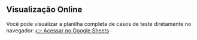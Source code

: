 ## Visualização Online

Você pode visualizar a planilha completa de casos de teste diretamente no navegador:
[👉 Acessar no Google Sheets](https://docs.google.com/spreadsheets/d/1SnVIyUi6HzqVMXTkx_8xLpO_uXA4WfFTzhpqfPYvTXA/edit?usp=sharing)
